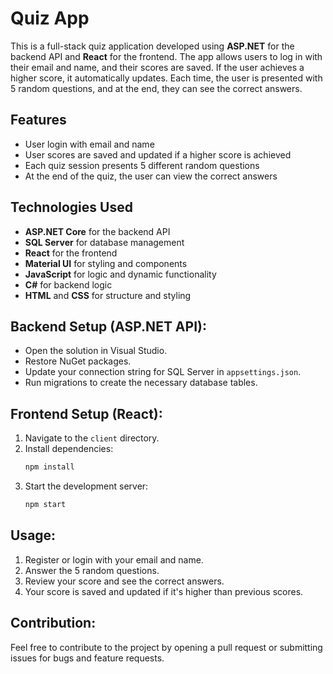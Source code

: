 # Quiz App

This is a full-stack quiz application developed using **ASP.NET** for the backend API and **React** for the frontend. The app allows users to log in with their email and name, and their scores are saved. If the user achieves a higher score, it automatically updates. Each time, the user is presented with 5 random questions, and at the end, they can see the correct answers.

## Features
- User login with email and name
- User scores are saved and updated if a higher score is achieved
- Each quiz session presents 5 different random questions
- At the end of the quiz, the user can view the correct answers

## Technologies Used
- **ASP.NET Core** for the backend API
- **SQL Server** for database management
- **React** for the frontend
- **Material UI** for styling and components
- **JavaScript** for logic and dynamic functionality
- **C#** for backend logic
- **HTML** and **CSS** for structure and styling

## Backend Setup (ASP.NET API):

- Open the solution in Visual Studio.
- Restore NuGet packages.
- Update your connection string for SQL Server in `appsettings.json`.
- Run migrations to create the necessary database tables.

## Frontend Setup (React):

1. Navigate to the `client` directory.
2. Install dependencies:
   ```bash
   npm install
   ```
3. Start the development server:
   ```bash
   npm start
   ```

## Usage:

1. Register or login with your email and name.
2. Answer the 5 random questions.
3. Review your score and see the correct answers.
4. Your score is saved and updated if it's higher than previous scores.

## Contribution:

Feel free to contribute to the project by opening a pull request or submitting issues for bugs and feature requests.


